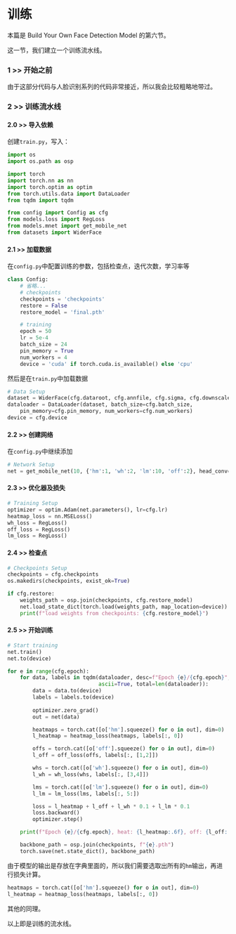 # 训练

本篇是 Build Your Own Face Detection Model 的第六节。

这一节，我们建立一个训练流水线。

### 1 >> 开始之前

由于这部分代码与人脸识别系列的代码非常接近，所以我会比较粗略地带过。

### 2 >> 训练流水线

#### 2.0 >> 导入依赖

创建`train.py`，写入：
```py
import os
import os.path as osp

import torch
import torch.nn as nn
import torch.optim as optim
from torch.utils.data import DataLoader
from tqdm import tqdm

from config import Config as cfg
from models.loss import RegLoss
from models.mnet import get_mobile_net
from datasets import WiderFace
```

#### 2.1 >> 加载数据

在`config.py`中配置训练的参数，包括检查点，迭代次数，学习率等

```py
class Config:
    # 省略...
    # checkpoints
    checkpoints = 'checkpoints'
    restore = False
    restore_model = 'final.pth'

    # training
    epoch = 50
    lr = 5e-4
    batch_size = 24
    pin_memory = True
    num_workers = 4
    device = 'cuda' if torch.cuda.is_available() else 'cpu'
```

然后是在`train.py`中加载数据
```py
# Data Setup
dataset = WiderFace(cfg.dataroot, cfg.annfile, cfg.sigma, cfg.downscale, cfg.insize, cfg.train_transforms)
dataloader = DataLoader(dataset, batch_size=cfg.batch_size, 
    pin_memory=cfg.pin_memory, num_workers=cfg.num_workers)
device = cfg.device
```

#### 2.2 >> 创建网络

在`config.py`中继续添加
```py
# Network Setup
net = get_mobile_net(10, {'hm':1, 'wh':2, 'lm':10, 'off':2}, head_conv=24)
```

#### 2.3 >> 优化器及损失

```py
# Training Setup
optimizer = optim.Adam(net.parameters(), lr=cfg.lr)
heatmap_loss = nn.MSELoss()
wh_loss = RegLoss()
off_loss = RegLoss()
lm_loss = RegLoss()
```

#### 2.4 >> 检查点

```py
# Checkpoints Setup
checkpoints = cfg.checkpoints
os.makedirs(checkpoints, exist_ok=True)

if cfg.restore:
    weights_path = osp.join(checkpoints, cfg.restore_model)
    net.load_state_dict(torch.load(weights_path, map_location=device))
    print(f"load weights from checkpoints: {cfg.restore_model}")
```

#### 2.5 >> 开始训练
```py
# Start training
net.train()
net.to(device)

for e in range(cfg.epoch):
    for data, labels in tqdm(dataloader, desc=f"Epoch {e}/{cfg.epoch}",
                             ascii=True, total=len(dataloader)):
        data = data.to(device)
        labels = labels.to(device)
        
        optimizer.zero_grad()
        out = net(data)

        heatmaps = torch.cat([o['hm'].squeeze() for o in out], dim=0)
        l_heatmap = heatmap_loss(heatmaps, labels[:, 0])

        offs = torch.cat([o['off'].squeeze() for o in out], dim=0)
        l_off = off_loss(offs, labels[:, [1,2]])

        whs = torch.cat([o['wh'].squeeze() for o in out], dim=0)
        l_wh = wh_loss(whs, labels[:, [3,4]])

        lms = torch.cat([o['lm'].squeeze() for o in out], dim=0)
        l_lm = lm_loss(lms, labels[:, 5:])

        loss = l_heatmap + l_off + l_wh * 0.1 + l_lm * 0.1
        loss.backward()
        optimizer.step()

    print(f"Epoch {e}/{cfg.epoch}, heat: {l_heatmap:.6f}, off: {l_off:.6f}, size: {l_wh:.6f}, landmark: {l_lm:.6f}")

    backbone_path = osp.join(checkpoints, f"{e}.pth")
    torch.save(net.state_dict(), backbone_path)
```

由于模型的输出是存放在字典里面的，所以我们需要选取出所有的`hm`输出，再进行损失计算。

```py
heatmaps = torch.cat([o['hm'].squeeze() for o in out], dim=0)
l_heatmap = heatmap_loss(heatmaps, labels[:, 0])
```

其他的同理。

以上即是训练的流水线。 

